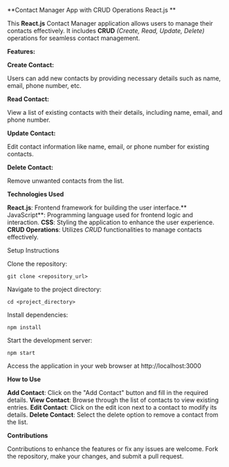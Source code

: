 **Contact Manager App with CRUD Operations React.js **

This **React.js** Contact Manager application allows users to manage their contacts effectively. It includes **CRUD** _(Create, Read, Update, Delete)_ operations for seamless contact management.

**Features:**

**Create Contact:** 

Users can add new contacts by providing necessary details such as name, email, phone number, etc.

**Read Contact:**

View a list of existing contacts with their details, including name, email, and phone number.

**Update Contact:**

Edit contact information like name, email, or phone number for existing contacts.

**Delete Contact:**

Remove unwanted contacts from the list.

**Technologies Used**

**React.js**: Frontend framework for building the user interface.**
JavaScript**: Programming language used for frontend logic and interaction.
**CSS**: Styling the application to enhance the user experience.
**CRUD Operations**: Utilizes _CRUD_ functionalities to manage contacts effectively.

Setup Instructions

Clone the repository: 

    git clone <repository_url>

Navigate to the project directory: 

    cd <project_directory>

Install dependencies: 

    npm install

Start the development server: 

    npm start

Access the application in your web browser at http://localhost:3000

**How to Use**

**Add Contact**: Click on the "Add Contact" button and fill in the required details.
**View Contact**: Browse through the list of contacts to view existing entries.
**Edit Contact**: Click on the edit icon next to a contact to modify its details.
**Delete Contact**: Select the delete option to remove a contact from the list.

**Contributions**

Contributions to enhance the features or fix any issues are welcome. Fork the repository, make your changes, and submit a pull request.
